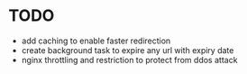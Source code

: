 # TODO

- add caching to enable faster redirection
- create background task to expire any url with expiry date
- nginx throttling and restriction to protect from ddos attack